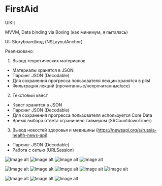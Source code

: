 # FirstAid

UIKit

MVVM, Data binding via Boxing (как минимум, я пыталась)

UI: Storyboard/код (NSLayoutAnchor)

Реализовано:

1) Вывод теоретических материалов
- Материалы хранятся в JSON
- Парсинг JSON (Decodable)
- Для сохранения прогресса пользователя лекции хранятся в plist
- Фильтрация лекций (прочитанные/непрочитанные/все)

2) Текстовый квест
- Квест хранится в JSON
- Парсинг JSON (Decodable)
- Для сохранения прогресса пользователя используется Core Data
- Время выбора ответа ограничено таймером (SRCountdownTimer)

3) Вывод новостей здоровья и медицины (https://newsapi.org/s/russia-health-news-api)
- Парсинг JSON (Decodable)
- Работа с сетью (URLSession)


![Image alt](https://github.com/shanidzeann/Screenshots/blob/main/FirstAid0.png)
![Image alt](https://github.com/shanidzeann/Screenshots/blob/main/FirstAid1.png)
![Image alt](https://github.com/shanidzeann/Screenshots/blob/main/FirstAid2.png)
![Image alt](https://github.com/shanidzeann/Screenshots/blob/main/FirstAid3.png)

![Image alt](https://github.com/shanidzeann/Screenshots/blob/main/FirstAid4.png)
![Image alt](https://github.com/shanidzeann/Screenshots/blob/main/FirstAid5.png)
![Image alt](https://github.com/shanidzeann/Screenshots/blob/main/FirstAid6.png)
![Image alt](https://github.com/shanidzeann/Screenshots/blob/main/FirstAid7.png)
![Image alt](https://github.com/shanidzeann/Screenshots/blob/main/FirstAid8.png)

![Image alt](https://github.com/shanidzeann/Screenshots/blob/main/FirstAid11.png)
![Image alt](https://github.com/shanidzeann/Screenshots/blob/main/FirstAid9.png)
![Image alt](https://github.com/shanidzeann/Screenshots/blob/main/FirstAid10.png)
